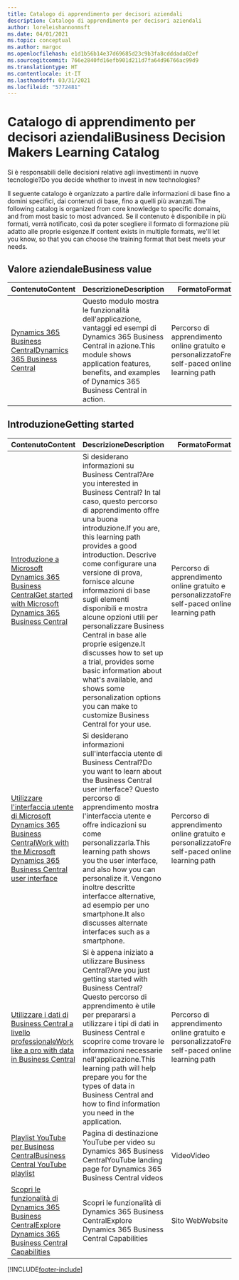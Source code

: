 ```yaml
---
title: Catalogo di apprendimento per decisori aziendali
description: Catalogo di apprendimento per decisori aziendali
author: loreleishannonmsft
ms.date: 04/01/2021
ms.topic: conceptual
ms.author: margoc
ms.openlocfilehash: e1d1b56b14e37d69685d23c9b3fa8cdddada02ef
ms.sourcegitcommit: 766e2840fd16efb901d211d7fa64d96766ac99d9
ms.translationtype: HT
ms.contentlocale: it-IT
ms.lasthandoff: 03/31/2021
ms.locfileid: "5772481"
---
```

# <a name="business-decision-makers-learning-catalog"></a><span data-ttu-id="f2934-103">Catalogo di apprendimento per decisori aziendali</span><span class="sxs-lookup"><span data-stu-id="f2934-103">Business Decision Makers Learning Catalog</span></span>

<span data-ttu-id="f2934-104">Si è responsabili delle decisioni relative agli investimenti in nuove tecnologie?</span><span class="sxs-lookup"><span data-stu-id="f2934-104">Do you decide whether to invest in new technologies?</span></span>

<span data-ttu-id="f2934-105">Il seguente catalogo è organizzato a partire dalle informazioni di base fino a domini specifici, dai contenuti di base, fino a quelli più avanzati.</span><span class="sxs-lookup"><span data-stu-id="f2934-105">The following catalog is organized from core knowledge to specific domains, and from most basic to most advanced.</span></span> <span data-ttu-id="f2934-106">Se il contenuto è disponibile in più formati, verrà notificato, così da poter scegliere il formato di formazione più adatto alle proprie esigenze.</span><span class="sxs-lookup"><span data-stu-id="f2934-106">If content exists in multiple formats, we'll let you know, so that you can choose the training format that best meets your needs.</span></span>  

## <a name="business-value"></a><span data-ttu-id="f2934-107">Valore aziendale<a name="busvalue"></a></span><span class="sxs-lookup"><span data-stu-id="f2934-107">Business value<a name="busvalue"></a></span></span>

| <span data-ttu-id="f2934-108">Contenuto</span><span class="sxs-lookup"><span data-stu-id="f2934-108">Content</span></span>                                                                 | <span data-ttu-id="f2934-109">Descrizione</span><span class="sxs-lookup"><span data-stu-id="f2934-109">Description</span></span>                                                                                                | <span data-ttu-id="f2934-110">Formato</span><span class="sxs-lookup"><span data-stu-id="f2934-110">Format</span></span>                                | <span data-ttu-id="f2934-111">Lunghezza</span><span class="sxs-lookup"><span data-stu-id="f2934-111">Length</span></span>     |
|----------------------------------------------------------------------------------------------------------------|------------------------------------------------------------------------------------------------------------|---------------------------------------|------------|
| [<span data-ttu-id="f2934-112">Dynamics 365 Business Central</span><span class="sxs-lookup"><span data-stu-id="f2934-112">Dynamics 365 Business Central</span></span>](/learn/modules/dynamics-365-business-central/) | <span data-ttu-id="f2934-113">Questo modulo mostra le funzionalità dell'applicazione, vantaggi ed esempi di Dynamics 365 Business Central in azione.</span><span class="sxs-lookup"><span data-stu-id="f2934-113">This module shows application features, benefits, and examples of Dynamics 365 Business Central in action.</span></span> | <span data-ttu-id="f2934-114">Percorso di apprendimento online gratuito e personalizzato</span><span class="sxs-lookup"><span data-stu-id="f2934-114">Free, self-paced online learning path</span></span> | <span data-ttu-id="f2934-115">24 minuti</span><span class="sxs-lookup"><span data-stu-id="f2934-115">24 minutes</span></span> |

## <a name="getting-started"></a><span data-ttu-id="f2934-116">Introduzione<a name="get-started"></a></span><span class="sxs-lookup"><span data-stu-id="f2934-116">Getting started<a name="get-started"></a></span></span>

| <span data-ttu-id="f2934-117">Contenuto</span><span class="sxs-lookup"><span data-stu-id="f2934-117">Content</span></span>                                                                                                                             | <span data-ttu-id="f2934-118">Descrizione</span><span class="sxs-lookup"><span data-stu-id="f2934-118">Description</span></span>                                                                                                                                                                                                                                                                                      | <span data-ttu-id="f2934-119">Formato</span><span class="sxs-lookup"><span data-stu-id="f2934-119">Format</span></span>                                | <span data-ttu-id="f2934-120">Lunghezza</span><span class="sxs-lookup"><span data-stu-id="f2934-120">Length</span></span>             |
|------------------------------------------------------------------------------------------------------------------------------------------------------------------------------|--------------------------------------------------------------------------------------------------------------------------------------------------------------------------------------------------------------------------------------------------------------------------------------------------|---------------------------------------|--------------------|
| [<span data-ttu-id="f2934-121">Introduzione a Microsoft Dynamics 365 Business Central</span><span class="sxs-lookup"><span data-stu-id="f2934-121">Get started with Microsoft Dynamics 365 Business Central</span></span>](/learn/paths/get-started-dynamics-365-business-central/)                          | <span data-ttu-id="f2934-122">Si desiderano informazioni su Business Central?</span><span class="sxs-lookup"><span data-stu-id="f2934-122">Are you interested in Business Central?</span></span> <span data-ttu-id="f2934-123">In tal caso, questo percorso di apprendimento offre una buona introduzione.</span><span class="sxs-lookup"><span data-stu-id="f2934-123">If you are, this learning path provides a good introduction.</span></span> <span data-ttu-id="f2934-124">Descrive come configurare una versione di prova, fornisce alcune informazioni di base sugli elementi disponibili e mostra alcune opzioni utili per personalizzare Business Central in base alle proprie esigenze.</span><span class="sxs-lookup"><span data-stu-id="f2934-124">It discusses how to set up a trial, provides some basic information about what's available, and shows some personalization options you can make to customize Business Central for your use.</span></span> | <span data-ttu-id="f2934-125">Percorso di apprendimento online gratuito e personalizzato</span><span class="sxs-lookup"><span data-stu-id="f2934-125">Free, self-paced online learning path</span></span> | <span data-ttu-id="f2934-126">3 ore e 4 minuti</span><span class="sxs-lookup"><span data-stu-id="f2934-126">3 hours 4 minutes</span></span>  |
| [<span data-ttu-id="f2934-127">Utilizzare l'interfaccia utente di Microsoft Dynamics 365 Business Central</span><span class="sxs-lookup"><span data-stu-id="f2934-127">Work with the Microsoft Dynamics 365 Business Central user interface</span></span>](/learn/paths/work-with-user-interface-dynamics-365-business-central/) | <span data-ttu-id="f2934-128">Si desiderano informazioni sull'interfaccia utente di Business Central?</span><span class="sxs-lookup"><span data-stu-id="f2934-128">Do you want to learn about the Business Central user interface?</span></span> <span data-ttu-id="f2934-129">Questo percorso di apprendimento mostra l'interfaccia utente e offre indicazioni su come personalizzarla.</span><span class="sxs-lookup"><span data-stu-id="f2934-129">This learning path shows you the user interface, and also how you can personalize it.</span></span> <span data-ttu-id="f2934-130">Vengono inoltre descritte interfacce alternative, ad esempio per uno smartphone.</span><span class="sxs-lookup"><span data-stu-id="f2934-130">It also discusses alternate interfaces such as a smartphone.</span></span>                                                                               | <span data-ttu-id="f2934-131">Percorso di apprendimento online gratuito e personalizzato</span><span class="sxs-lookup"><span data-stu-id="f2934-131">Free, self-paced online learning path</span></span> | <span data-ttu-id="f2934-132">2 ore e 27 minuti</span><span class="sxs-lookup"><span data-stu-id="f2934-132">2 hours 27 minutes</span></span> |
| [<span data-ttu-id="f2934-133">Utilizzare i dati di Business Central a livello professionale</span><span class="sxs-lookup"><span data-stu-id="f2934-133">Work like a pro with data in Business Central</span></span>](/learn/paths/work-pro-data-dynamics-365-business-central)                                    | <span data-ttu-id="f2934-134">Si è appena iniziato a utilizzare Business Central?</span><span class="sxs-lookup"><span data-stu-id="f2934-134">Are you just getting started with Business Central?</span></span> <span data-ttu-id="f2934-135">Questo percorso di apprendimento è utile per prepararsi a utilizzare i tipi di dati in Business Central e scoprire come trovare le informazioni necessarie nell'applicazione.</span><span class="sxs-lookup"><span data-stu-id="f2934-135">This learning path will help prepare you for the types of data in Business Central and how to find information you need in the application.</span></span>                                                                                                  | <span data-ttu-id="f2934-136">Percorso di apprendimento online gratuito e personalizzato</span><span class="sxs-lookup"><span data-stu-id="f2934-136">Free, self-paced online learning path</span></span> | <span data-ttu-id="f2934-137">2 ore e 27 minuti</span><span class="sxs-lookup"><span data-stu-id="f2934-137">2 hours 27 minutes</span></span> |
| [<span data-ttu-id="f2934-138">Playlist YouTube per Business Central</span><span class="sxs-lookup"><span data-stu-id="f2934-138">Business Central YouTube playlist</span></span>](https://www.youtube.com/playlist?list=PLcakwueIHoT-wVFPKUtmxlqcG1kJ0oqq4)                                                                | <span data-ttu-id="f2934-139">Pagina di destinazione YouTube per video su Dynamics 365 Business Central</span><span class="sxs-lookup"><span data-stu-id="f2934-139">YouTube landing page for Dynamics 365 Business Central videos</span></span>                                                                                                                                                                                                                                    | <span data-ttu-id="f2934-140">Video</span><span class="sxs-lookup"><span data-stu-id="f2934-140">Video</span></span>                                 |                    |
| [<span data-ttu-id="f2934-141">Scopri le funzionalità di Dynamics 365 Business Central</span><span class="sxs-lookup"><span data-stu-id="f2934-141">Explore Dynamics 365 Business Central Capabilities</span></span>](https://dynamics.microsoft.com/business-central/capabilities/)                                                    | <span data-ttu-id="f2934-142">Scopri le funzionalità di Dynamics 365 Business Central</span><span class="sxs-lookup"><span data-stu-id="f2934-142">Explore Dynamics 365 Business Central Capabilities</span></span>                                                                                                                                                                                                                                               | <span data-ttu-id="f2934-143">Sito Web</span><span class="sxs-lookup"><span data-stu-id="f2934-143">Website</span></span>                               |                    |


[!INCLUDE[footer-include](../includes/footer-banner.md)]